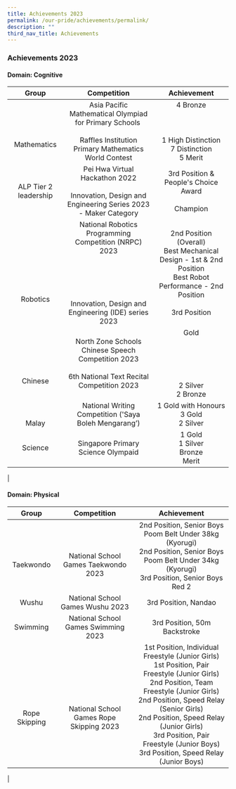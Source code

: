 ```yaml
---
title: Achievements 2023
permalink: /our-pride/achievements/permalink/
description: ""
third_nav_title: Achievements
---
```

### **Achievements 2023**

#### **Domain: Cognitive**

| Group | Competition | Achievement |
|:---:|:---:|:---:|
| <br><br><br>Mathematics | Asia Pacific Mathematical Olympiad for Primary Schools&nbsp;<br><br>Raffles Institution Primary Mathematics World Contest | 4 Bronze<br><br><br><br>1 High Distinction <br>7 Distinction<br> 5 Merit |
| ALP Tier 2 leadership |  Pei Hwa Virtual Hackathon 2022<br><br> Innovation, Design and Engineering Series 2023 - Maker Category | 3rd Position &amp; People's Choice Award <br> <br>  Champion |
| <br><br><br><br><br><br>Robotics |  National Robotics Programming Competition (NRPC) 2023<br><br><br><br><br><br> Innovation, Design and Engineering (IDE) series 2023<br>| 2nd Position (Overall)<br>Best Mechanical Design - 1st &amp; 2nd Position<br> Best Robot Performance - 2nd Position <br> <br> 3rd Position |
| <br><br><br><br>Chinese | North Zone Schools Chinese Speech Competition 2023 <br><br>6th National Text Recital Competition 2023 | Gold<br><br><br><br><br><br>2 Silver<br>2 Bronze   |
| <br><br>Malay | National Writing Competition ('Saya Boleh Mengarang’) | 1 Gold with Honours<br>3 Gold<br>2 Silver |
| Science | Singapore Primary Science Olympaid | 1 Gold <br>1 Silver<br> Bronze<br> Merit |  |
|


#### **Domain: Physical**

| Group | Competition | Achievement |
|:---:|:---:|:---:|
| <br><br>Taekwondo | <br><br>National School Games Taekwondo 2023 | 2nd Position, Senior Boys Poom Belt Under 38kg (Kyorugi)<br>2nd Position, Senior Boys Poom Belt Under 34kg (Kyorugi)<br> 3rd Position, Senior Boys Red 2 |
| Wushu | National School Games Wushu 2023  | 3rd Position, Nandao |
| Swimming| National School Games Swimming 2023 | 3rd Position, 50m Backstroke |
| <br><br><br>Rope Skipping | <br><br><br>National School Games Rope Skipping 2023 | 1st Position, Individual Freestyle (Junior Girls)<br>1st Position, Pair Freestyle (Junior Girls)<br>2nd Position, Team Freestyle (Junior Girls)<br>2nd Position, Speed Relay (Senior Girls)<br>2nd Position, Speed Relay (Junior Girls)<br>3rd Position, Pair Freestyle (Junior Boys)<br>3rd Position, Speed Relay (Junior Boys) |
|
